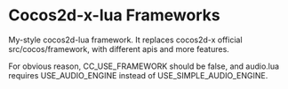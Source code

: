 # Cocos2d-x-lua Frameworks

My-style cocos2d-lua framework. It replaces cocos2d-x official src/cocos/framework, with different apis and more features.

For obvious reason, CC_USE_FRAMEWORK should be false, and audio.lua requires USE_AUDIO_ENGINE instead of USE_SIMPLE_AUDIO_ENGINE.
